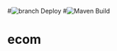 #![branch Deploy](https://github.com/bhuvancom/ecom/actions/workflows/heroku-deploy.yml/badge.svg?branch=master)
#![Maven Build](https://github.com/bhuvancom/ecom/actions/workflows/maven-build.yml/badge.svg)
# ecom
